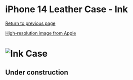 # iPhone 14 Leather Case - Ink

[Return to previous page](/iphone_14)

[High-resolution image from Apple](https://store.storeimages.cdn-apple.com/8756/as-images.apple.com/is//MPP63?wid=4500&hei=4500&fmt=png)

# ![Ink Case](/everyphone/MPP63.png)

## Under construction
